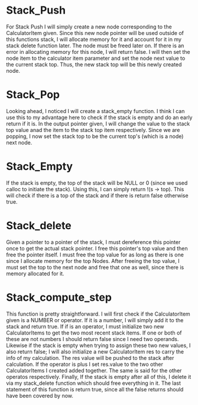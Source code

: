 # Stack_Push

For Stack Push I will simply create a new node corresponding to the CalculatorItem given.
Since this new node pointer will be used outside of this functions stack, I will allocate memory for it
and account for it in my stack delete function later. The node must be freed later on. If there is an error in
allocating memory for this node, I will return false. I will then set the node item to the calculator item
parameter and set the node next value to the current stack top. Thus, the new stack top will be this newly created node.

# Stack_Pop

Looking ahead, I noticed I will create a stack_empty function. I think I can use this to my advantage here to check
if the stack is empty and do an early return if it is. In the output pointer given, I will change the value to the stack top value
anad the item to the stack top item respectively. Since we are popping, I now set the stack top to be the current top's (which is a node)
next node.

# Stack_Empty

If the stack is empty, the top of the stack will be NULL or 0 (since we used calloc to initiate the stack). Using this, I can simply return !(s -> top). This will check if there is a top of the stack and if there is return false otherwise true.

# Stack_delete

Given a pointer to a pointer of the stack, I must dereference this pointer once to get the actual stack pointer. I free this pointer's top value and then free the pointer itself. I must free the top value for as long as there is one since I allocate memory for the top Nodes. After freeing the top value, I must set the top to the next node and free that one as well, since there is memory allocated for it.

# Stack_compute_step

This function is pretty straightforward. I will first check if the CalculatorItem given is a NUMBER or operator. If it is a number, I will simply add it to the stack and return true. If if is an operator, I must initialize two new CalculatorItems to get the two most recent stack items. If one or both of these are not numbers I should return false since I need two operands. Likewise if the stack is empty when trying to assign these two new values, I also return false; I will also initialize a new CalculatorItem res to carry the info of my calculation. The res value will be pushed to the stack after calculation. If the operator is plus I set res.value to the two other CalculatorItems I created added together. The same is said for the other operatos respectively. Finally, If the stack is empty after all of this, I delete it via my stack_delete function which should free everything in it. The last statement of this function is return true, since all the false returns should have been covered by now.
